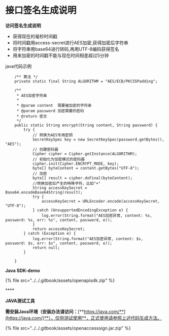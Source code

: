 # 接口签名生成说明

**访问签名生成说明**

* 获得现在的毫秒时间戳
* 将时间戳用access-secret进行AES加密,获得加密后字符串
* 将字符串用base64进行转码,再用UTF-8编码获得签名
* 用来加密的时间戳不能与现在时间相差超过5分钟

java代码示例

```text
    /** 算法 */
    private static final String ALGORITHM = "AES/ECB/PKCS5Padding";

    /**
     * AES加密字符串
     *
     * @param content  需要被加密的字符串
     * @param password 加密需要的密码
     * @return 密文
     */
    public static String encrypt(String content, String password) {
        try {
            // 转换为AES专用密钥
            SecretKeySpec key = new SecretKeySpec(password.getBytes(), "AES");
            // 创建密码器
            Cipher cipher = Cipher.getInstance(ALGORITHM);
            // 初始化为加密模式的密码器
            cipher.init(Cipher.ENCRYPT_MODE, key);
            byte[] byteContent = content.getBytes("UTF-8");
            // 加密
            byte[] result = cipher.doFinal(byteContent);
            //转换加密后产生的特殊字符，比如"+"
            String accessKeySecret = Base64.encodeBase64String(result);
            try {
                accessKeySecret = URLEncoder.encode(accessKeySecret, "UTF-8");
            } catch (UnsupportedEncodingException e) {
                log.error(String.format("AES加密异常, content: %s, password: %s, err: %s", content, password, e));
            }
            return accessKeySecret;
        } catch (Exception e) {
            log.error(String.format("AES加密异常, content: $s, password: $s, err: $s", content, password, e));
            return null;
        }

    }
```

**Java SDK-demo**

{% file src="../../.gitbook/assets/openapisdk.zip" %}

\*\*\*\*

**JAVA测试工具**

**需安装Java环境（安装办法请访问：**[**https://java.com/**](https://java.com/)**），仅供测试使用**，正式使用请参照上述代码生成方法。



{% file src="../../.gitbook/assets/openaccesssign.jar.zip" %}

